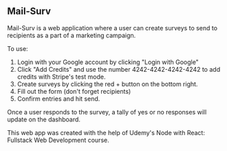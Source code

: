 ## Mail-Surv

Mail-Surv is a web application where a user can create surveys to send to recipients as a part of a marketing campaign.

To use:

1. Login with your Google account by clicking "Login with Google"
2. Click "Add Credits" and use the number 4242-4242-4242-4242 to add credits with Stripe's test mode.
3. Create surveys by clicking the red + button on the bottom right.
4. Fill out the form (don't forget recipients)
5. Confirm entries and hit send.

Once a user responds to the survey, a tally of yes or no responses will update on the dashboard.

This web app was created with the help of Udemy's Node with React: Fullstack Web Development course.

